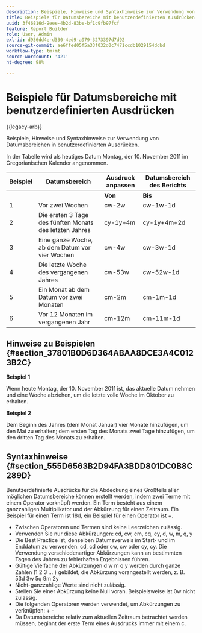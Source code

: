 ```yaml
---
description: Beispiele, Hinweise und Syntaxhinweise zur Verwendung von Datumsbereichen in benutzerdefinierten Ausdrücken.
title: Beispiele für Datumsbereiche mit benutzerdefinierten Ausdrücken
uuid: 3f46816d-9eee-4b2d-83be-bf1c9fb97fcf
feature: Report Builder
role: User, Admin
exl-id: d936dd4e-d330-4ed9-a979-3273397d7d92
source-git-commit: ae6ffed05f5a33f032d0c7471ccdb1029154ddbd
workflow-type: tm+mt
source-wordcount: '421'
ht-degree: 98%

---
```


# Beispiele für Datumsbereiche mit benutzerdefinierten Ausdrücken

{{legacy-arb}}

Beispiele, Hinweise und Syntaxhinweise zur Verwendung von Datumsbereichen in benutzerdefinierten Ausdrücken.

In der Tabelle wird als heutiges Datum Montag, der 10. November 2011 im Gregorianischen Kalender angenommen.

| Beispiel | Datumsbereich | Ausdruck anpassen | Datumsbereich des Berichts |
|---|---|---|---|
|  | | **Von** | **Bis** | |
| 1 | Vor zwei Wochen | cw-2w | cw-1w-1d | 26. Okt. bis 1. Nov. |
| 2 | Die ersten 3 Tage des fünften Monats des letzten Jahres | cy-1y+4m | cy-1y+4m+2d | 1. Mai bis 3. Mai 2010 |
| 3 | Eine ganze Woche, ab dem Datum vor vier Wochen | cw-4w | cw-3w-1d | 12. Okt. bis 18. Okt. |
| 4 | Die letzte Woche des vergangenen Jahres | cw-53w | cw-52w-1d | 1. Nov. bis 9. Nov. 2010 |
| 5 | Ein Monat ab dem Datum vor zwei Monaten | cm-2m | cm-1m-1d | 1. Sept. bis 30. Sept. |
| 6 | Vor 12 Monaten im vergangenen Jahr | cm-12m | cm-11m-1d | 1. Nov. bis 30. Nov. 2010 |

## Hinweise zu Beispielen {#section_37801B0D6D364ABAA8DCE3A4C0123B2C}

**Beispiel 1**

Wenn heute Montag, der 10. November 2011 ist, das aktuelle Datum nehmen und eine Woche abziehen, um die letzte volle Woche im Oktober zu erhalten.

**Beispiel 2**

Dem Beginn des Jahres (dem Monat Januar) vier Monate hinzufügen, um den Mai zu erhalten; dem ersten Tag des Monats zwei Tage hinzufügen, um den dritten Tag des Monats zu erhalten.

## Syntaxhinweise {#section_555D6563B2D94FA3BDD801DC0B8C289D}

Benutzerdefinierte Ausdrücke für die Abdeckung eines Großteils aller möglichen Datumsbereiche können erstellt werden, indem zwei Terme mit einem Operator verknüpft werden. Ein Term besteht aus einem ganzzahligen Multiplikator und der Abkürzung für einen Zeitraum. Ein Beispiel für einen Term ist 18d, ein Beispiel für einen Operator ist +.

* Zwischen Operatoren und Termen sind keine Leerzeichen zulässig.
* Verwenden Sie nur diese Abkürzungen: cd, cw, cm, cq, cy, d, w, m, q, y
* Die Best Practice ist, denselben Datumsverweis im Start- und im Enddatum zu verwenden: cd, cd oder cw, cw oder cy, cy. Die Verwendung verschiedenartiger Abkürzungen kann an bestimmten Tagen des Jahres zu fehlerhaften Ergebnissen führen.
* Gültige Vielfache der Abkürzungen d w m q y werden durch ganze Zahlen (1 2 3 ... ) gebildet, die Abkürzung vorangestellt werden, z. B. 53d 3w 5q 9m 2y
* Nicht-ganzzahlige Werte sind nicht zulässig.
* Stellen Sie einer Abkürzung keine Null voran. Beispielsweise ist 0w nicht zulässig.
* Die folgenden Operatoren werden verwendet, um Abkürzungen zu verknüpfen: + -
* Da Datumsbereiche relativ zum aktuellen Zeitraum betrachtet werden müssen, beginnt der erste Term eines Ausdrucks immer mit einem c.
